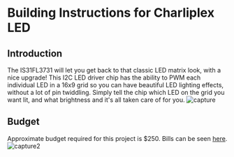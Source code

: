# Building Instructions for Charliplex LED
## Introduction
The IS31FL3731 will let you get back to that classic LED matrix look, with a nice upgrade! This I2C LED driver chip has
the ability to PWM each individual LED in a 16x9 grid so you can have beautiful LED lighting effects, without a lot of
pin twiddling. Simply tell the chip which LED on the grid you want lit, and what brightness and it's all taken care of for
you.
![capture](https://user-images.githubusercontent.com/43182173/49830998-c21a6e80-fd60-11e8-964e-589c806853c4.PNG)

## Budget
Approximate budget required for this project is $250. Bills can be seen [here](https://github.com/kuljeet-Singh/charli0x74/tree/master/Documents/INVOICES).
![capture2](https://user-images.githubusercontent.com/43182173/49831390-c85d1a80-fd61-11e8-996f-b08adfee345e.PNG)




